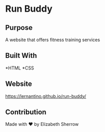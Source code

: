 # Run Buddy

## Purpose
A website that offers fitness training services

## Built With
*HTML
*CSS

## Website
https://lernantino.github.io/run-buddy/

## Contribution
Made with ❤️ by Elizabeth Sherrow
